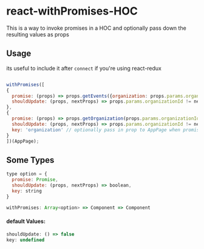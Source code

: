 # react-withPromises-HOC
This is a way to invoke promises in a HOC and optionally pass down the resulting values as props

## Usage

its useful to include it after `connect` if you're using react-redux

```js

withPromises([
{
  promise: (props) => props.getEvents({organization: props.params.organizationId}, false),
  shouldUpdate: (props, nextProps) => props.params.organizationId != nextProps.params.organizationId
}, 
{
  promise: (props) => props.getOrganization(props.params.organizationId), // in this case we call a redux action creator which returns a promise and makes a fetch request
  shouldUpdate: (props, nextProps) => props.params.organizationId != nextProps.params.organizationId, // under which conditions should this promise be invoked again?
  key: 'organization' // optionally pass in prop to AppPage when promise resolves with a value
}
])(AppPage);

```


## Some Types
```js
type option = {
  promise: Promise,
  shouldUpdate: (props, nextProps) => boolean,
  key: string
}

withPromises: Array<option> => Component => Component
```
#### default Values: 
```js
shouldUpdate: () => false
key: undefined
```

